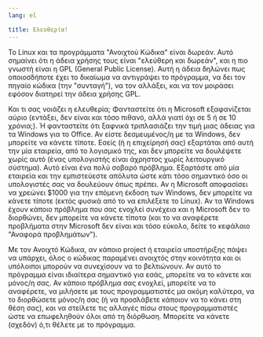 ```yaml
---
lang: el

title: Ελευθερία!
---
```


Το Linux και τα προγράμματα "Ανοιχτού Κώδικα" είναι δωρεάν. Αυτό 
σημαίνει ότι η άδεια χρήσης τους είναι "ελεύθερη και δωρεάν", και η 
πιο γνωστή είναι η GPL (General Public License). Αυτή η άδεια δηλώνει
πως οποιοσδήποτε έχει το δικαίωμα να αντιγράψει το πρόγραμμα, να δει
τον πηγαίο κώδικα (την "συνταγή"), να τον αλλάξει, και να τον μοιράσει
εφόσον διατηρεί την άδεια χρήσης GPL.

Και τι σας νοιάζει η ελευθερία; Φανταστείτε ότι η Microsoft εξαφανίζεται
αύριο (εντάξει, δεν είναι και τόσο πιθανό, αλλά γιατί όχι σε 5 ή σε 10
χρόνια;). Ή φανταστείτε ότι ξαφνικά τριπλασιάζει την τιμή μιας άδειας
για τα Windows για το Office. Αν είστε δεσμευμένος/η με τα Windows, 
δεν μπορείτε να κάνετε τίποτε. Εσείς (ή η επιχείρησή σας) εξαρτάται από
αυτή την μία εταιρεία, από το λογισμικό της, και δεν μπορείτε να δουλέψετε
χωρίς αυτό (ένας υπολογιστής είναι άχρηστος χωρίς λειτουργικό σύστημα).
Αυτό είναι ένα πολύ σοβαρό πρόβλημα. Εξαρτάστε από μία εταιρεία και την
εμπιστεύεστε απόλυτα ώστε κάτι τόσο σημαντικό όσο οι υπολογιστές σας να 
δουλεύουν όπως πρέπει. Αν η Microsoft αποφασίσει να χρεώνει $1000 για την 
επόμενη έκδοση των Windows, δεν μπορείτε να κάνετε τίποτε (εκτός φυσικά από
το να επιλέξετε το Linux). Αν τα Windows έχουν κάποιο πρόβλημα που σας
ενοχλεί συνέχεια και η Microsoft δεν το διορθώνει, δεν μπορείτε να κάνετε
τίποτα (και το να αναφέρετε προβλήματα στην Microsoft δεν είναι και τόσο
εύκολο, δείτε το κεφάλαιο "Αναφορά προβλημάτων").

Με τον Ανοιχτό Κώδικα, αν κάποιο project ή εταιρεία υποστήριξης πάψει να
υπάρχει, όλος ο κώδικας παραμένει ανοιχτός στην κοινότητα και οι υπόλοιποι
μπορούν να συνεχίσουν να το βελτιώνουν. Αν αυτό το πρόγραμμα είναι ιδιαίτερα
σημαντικό για εσάς, μπορείτε να το κάνετε και μόνος/η σας. Αν κάποιο πρόβλημα
σας ενοχλεί, μπορείτε να το αναφέρετε, να μιλήσετε με τους προγραμματιστές
μα ακόμη καλύτερα, να το διορθώσετε μόνος/η σας (ή να προσλάβετε κάποιον 
να το κάνει στη θέση σας), και να στείλετε τις αλλαγές πίσω στους προγραμματιστές
ώστε να επωφεληθούν όλοι από τη διόρθωση. Μπορείτε να κάνετε (σχεδόν) ό,τι
θέλετε με το πρόγραμμα.




